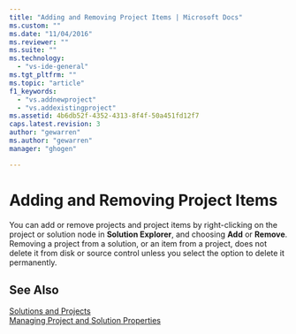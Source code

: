 ```yaml
---
title: "Adding and Removing Project Items | Microsoft Docs"
ms.custom: ""
ms.date: "11/04/2016"
ms.reviewer: ""
ms.suite: ""
ms.technology: 
  - "vs-ide-general"
ms.tgt_pltfrm: ""
ms.topic: "article"
f1_keywords: 
  - "vs.addnewproject"
  - "vs.addexistingproject"
ms.assetid: 4b6db52f-4352-4313-8f4f-50a451fd12f7
caps.latest.revision: 3
author: "gewarren"
ms.author: "gewarren"
manager: "ghogen"

---
```

# Adding and Removing Project Items
You can add or remove projects and project items by right-clicking on the project or solution node in **Solution Explorer**, and choosing **Add** or **Remove**. Removing a project from a solution, or an item from a project, does not delete it from disk or source control unless you select the option to delete it permanently.  
  
## See Also  
 [Solutions and Projects](../ide/solutions-and-projects-in-visual-studio.md)   
 [Managing Project and Solution Properties](../ide/managing-project-and-solution-properties.md)